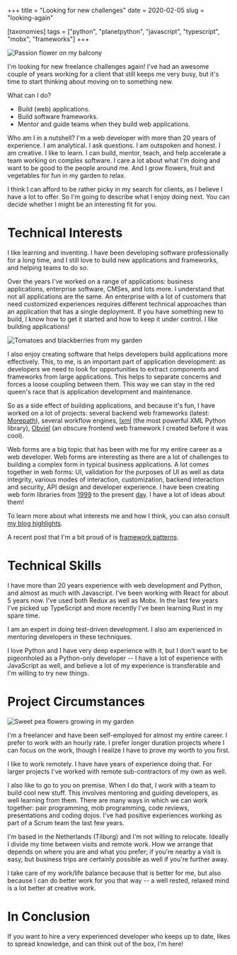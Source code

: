 +++
title = "Looking for new challenges"
date = 2020-02-05
slug = "looking-again"

[taxonomies]
tags = ["python", "planetpython", "javascript", "typescript", "mobx", "frameworks"]
+++

![Passion flower on my balcony](/img/passion_flower.jpg)

I'm looking for new freelance challenges again! I've had an awesome
couple of years working for a client that still keeps me very busy, but
it's time to start thinking about moving on to something new.

What can I do?

- Build (web) applications.
- Build software frameworks.
- Mentor and guide teams when they build web applications.

Who am I in a nutshell? I'm a web developer with more than 20 years of
experience. I am analytical. I ask questions. I am outspoken and honest.
I am creative. I like to learn. I can build, mentor, teach, and help
accelerate a team working on complex software. I care a lot about what
I'm doing and want to be good to the people around me. And I grow
flowers, fruit and vegetables for fun in my garden to relax.

I think I can afford to be rather picky in my search for clients, as I
believe I have a lot to offer. So I'm going to describe what I enjoy
doing next. You can decide whether I might be an interesting fit for
you.

# Technical Interests

I like learning and inventing. I have been developing software
professionally for a long time, and I still love to build new
applications and frameworks, and helping teams to do so.

Over the years I've worked on a range of applications: business
applications, enterprise software, CMSes, and lots more. I understand
that not all applications are the same. An enterprise with a lot of
customers that need customized experiences requires different technical
approaches than an application that has a single deployment. If you have
something new to build, I know how to get it started and how to keep it
under control. I like building applications!

![Tomatoes and blackberries from my garden](/img/tomatoes_blackberries.jpg)

I also enjoy creating software that helps developers build applications
more effectively. This, to me, is an important part of application
development: as developers we need to look for opportunities to extract
components and frameworks from large applications. This helps to
separate concerns and forces a loose coupling between them. This way we
can stay in the red queen's race that is application development and
maintenance.

So as a side effect of building applications, and because it's fun, I
have worked on a lot of projects: several backend web frameworks
(latest: [Morepath](https://morepath.readthedocs.org)), several workflow
engines, [lxml](https://lxml.de) (the most powerful XML Python library),
[Obviel](http://obviel.org) (an obscure frontend web framework I created
before it was cool).

Web forms are a big topic that has been with me for my entire career as
a web developer. Web forms are interesting as there are a lot of
challenges to building a complex form in typical business applications.
A lot comes together in web forms: UI, validation for the purposes of UI
as well as data integrity, various modes of interaction, customization,
backend interaction and security, API design and developer experience. I
have been creating web form libraries from
[1999](http://old.zope.org/Members/faassen/ZFormulator/folder_contents)
to the present [day](https://github.com/isprojects/mstform). I have a
lot of ideas about them!

To learn more about what interests me and how I think, you can also
consult [my blog
highlights](/posts/secret-weblog-highlights).

A recent post that I'm a bit proud of is [framework
patterns](/posts/framework-patterns).

# Technical Skills

I have more than 20 years experience with web development and Python,
and almost as much with Javascript. I've been working with React for
about 5 years now. I've used both Redux as well as Mobx. In the last few
years I've picked up TypeScript and more recently I've been learning
Rust in my spare time.

I am an expert in doing test-driven development. I also am experienced
in mentoring developers in these techniques.

I love Python and I have very deep experience with it, but I don't want
to be pigeonholed as a Python-only developer -- I have a lot of
experience with JavaScript as well, and believe a lot of my experience
is transferable and I'm willing to try new things.

# Project Circumstances

![Sweet pea flowers growing in my garden](/img/sweet_peas.jpg)

I'm a freelancer and have been self-employed for almost my entire
career. I prefer to work with an hourly rate. I prefer longer duration
projects where I can focus on the work, though I realize I have to prove
my worth to you first.

I like to work remotely. I have have years of experience doing that. For
larger projects I've worked with remote sub-contractors of my own as
well.

I also like to go to you on premise. When I do that, I work with a team
to build cool new stuff. This involves mentoring and guiding developers,
as well learning from them. There are many ways in which we can work
together: pair programming, mob programming, code reviews, presentations
and coding dojos. I've had positive experiences working as part of a
Scrum team the last few years.

I'm based in the Netherlands (Tilburg) and I'm not willing to relocate.
Ideally I divide my time between visits and remote work. How we arrange
that depends on where you are and what you prefer; if you're nearby a
visit is easy, but business trips are certainly possible as well if
you're further away.

I take care of my work/life balance because that is better for me, but
also because I can do better work for you that way -- a well rested,
relaxed mind is a lot better at creative work.

# In Conclusion

If you want to hire a very experienced developer who keeps up to date,
likes to spread knowledge, and can think out of the box, I'm here!

